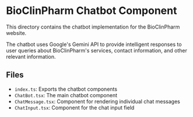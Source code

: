 # BioClinPharm Chatbot Component

This directory contains the chatbot implementation for the BioClinPharm website.

The chatbot uses Google's Gemini API to provide intelligent responses to user queries about BioClinPharm's services, contact information, and other relevant information.

## Files

- `index.ts`: Exports the chatbot components
- `ChatBot.tsx`: The main chatbot component
- `ChatMessage.tsx`: Component for rendering individual chat messages
- `ChatInput.tsx`: Component for the chat input field

